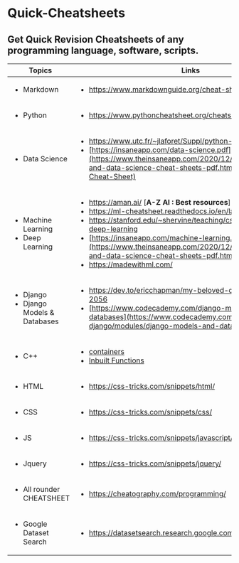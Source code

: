 # Quick-Cheatsheets
## Get Quick Revision Cheatsheets of any programming language, software, scripts.

| Topics | Links |
| ------------ | ----- |
|<ul> <li>Markdown</li> </ul>|<ul> <li>https://www.markdownguide.org/cheat-sheet/</li> </ul>|
|<ul> <li>Python</li> </ul>|<ul> <li>https://www.pythoncheatsheet.org/cheatsheet/comprehensions</li> </ul>|
|<ul> <li>Data Science</li> </ul> | <ul> <li>https://www.utc.fr/~jlaforet/Suppl/python-cheatsheets.pdf</li> <li>[https://insaneapp.com/data-science.pdf](https://www.theinsaneapp.com/2020/12/machine-learning-and-data-science-cheat-sheets-pdf.html#Data-Science-Cheat-Sheet)</li> </ul>|
|<ul> <li>Machine Learning</li> <li>Deep Learning</li> </ul>| <ul> <li>https://aman.ai/          [**A-Z AI : Best resources**]</li> <li>https://ml-cheatsheet.readthedocs.io/en/latest/</li> <li>https://stanford.edu/~shervine/teaching/cs-229/cheatsheet-deep-learning</li> <li>[https://insaneapp.com/machine-learning.pdf](https://www.theinsaneapp.com/2020/12/machine-learning-and-data-science-cheat-sheets-pdf.html)</li> <li>https://madewithml.com/</li> </ul>|
|<ul> <li>Django</li> <li>Django Models & Databases</li> </ul> | <ul> <li>https://dev.to/ericchapman/my-beloved-django-cheat-sheet-2056</li> <li>[https://www.codecademy.com/django-models-and-databases](https://www.codecademy.com/learn/data-in-django/modules/django-models-and-databases/cheatsheet)</li> </ul>|
|<ul> <li>C++</li> </ul> | <ul><li> [containers](https://github.com/gibsjose/cpp-cheat-sheet/blob/master/Data%20Structures%20and%20Algorithms.md)</li> <li>[Inbuilt Functions](https://medium.com/logicalbee/c-stl-algorithms-cheat-sheet-d92f986abe14)</li></ul> |
|<ul><li> HTML</li></ul>|<ul><li> https://css-tricks.com/snippets/html/</li></ul>|
|<ul><li> CSS</li></ul>|<ul><li> https://css-tricks.com/snippets/css/</li></ul>|
|<ul><li> JS</li></ul>|<ul><li> https://css-tricks.com/snippets/javascript/</li></ul>|
|<ul><li> Jquery</li></ul>|<ul><li> https://css-tricks.com/snippets/jquery/</li></ul>|
| <ul> <li>All rounder CHEATSHEET</li> </ul> | <ul> <li>https://cheatography.com/programming/</li> </ul>|
|<ul> <li>Google Dataset Search</li> </ul>|<ul> <li>https://datasetsearch.research.google.com/</li> </ul>|
